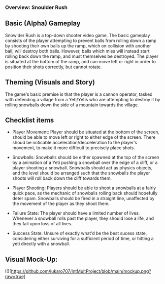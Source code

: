 ### Overview: Snoulder Rush

## Basic (Alpha) Gameplay
Snowlder Rush is a top-down shooter video game. The basic gameplay consists of the player attempting to prevent balls from rolling down a ramp by shooting their own balls up the ramp, which on collision with another ball, will destroy both balls. However, balls which miss will instead start rolling back down the ramp, and must themselves be destroyed. The player is situated at the bottom of the ramp, and can move left or right in order to position their shots correctly, but cannot rotate.

## Theming (Visuals and Story)
The game's basic premise is that the player is a cannon operator, tasked with defending a village from a Yeti/Yetis who are attempting to destroy it by rolling snowballs down the side of a mountain towards the village.

## Checklist items
- Player Movement: Player should be situated at the bottom of the screen, should be able to move left or right to either edge of the screen. There shoud be noticable acceleration/decceleration to the player's movement, to make it more difficult to precisely place shots.

- Snowballs: Snowballs should be either spawned at the top of the screen by a animation of a Yeti pushing a snowball over the edge of a cliff, or a player shooting a snowball. Snowballs should act as physics objects, and the level should be arranged such that the snowballs the player shoots will roll back down the cliff towards them.

- Player Shooting: Players should be able to shoot a snowballs at a fairly quick pace, as the mechanic of snowballs rolling back should hopefully deter spam. Snowballs should be fired in a straight line, unaffected by the movement of the player as they shoot them.

- Failure State: The player should have a limited number of lives. Whenever a snowball rolls past the player, they should lose a life, and they fail upon loss of all lives.

- Success State: Unsure of exactly what'd be the best sucess state, considering either surviving for a sufficient period of time, or hitting a yeti directly with a snowball.

## Visual Mock-Up:
!()[https://github.com/lukaro707/IntMultProject/blob/main/mockup.png?raw=true]
